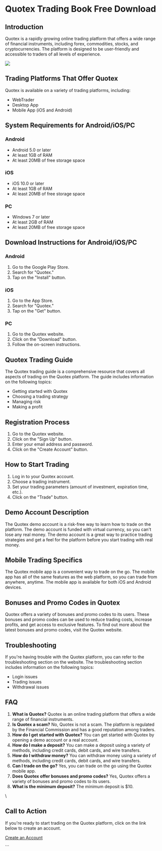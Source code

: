 # Quotex Trading Book Free Download

## Introduction

Quotex is a rapidly growing online trading platform that offers a wide
range of financial instruments, including forex, commodities, stocks,
and cryptocurrencies. The platform is designed to be user-friendly and
accessible to traders of all levels of experience.

[![](https://static.quotex.io/files/10_en/300_250.jpg)](https://traff.sbs/brokerqxlid)

## Trading Platforms That Offer Quotex

Quotex is available on a variety of trading platforms, including:

-   WebTrader
-   Desktop App
-   Mobile App (iOS and Android)

## System Requirements for Android/iOS/PC

### Android

-   Android 5.0 or later
-   At least 1GB of RAM
-   At least 20MB of free storage space

### iOS

-   iOS 10.0 or later
-   At least 1GB of RAM
-   At least 20MB of free storage space

### PC

-   Windows 7 or later
-   At least 2GB of RAM
-   At least 20MB of free storage space

## Download Instructions for Android/iOS/PC

### Android

1.  Go to the Google Play Store.
2.  Search for "Quotex."
3.  Tap on the "Install" button.

### iOS

1.  Go to the App Store.
2.  Search for "Quotex."
3.  Tap on the "Get" button.

### PC

1.  Go to the Quotex website.
2.  Click on the "Download" button.
3.  Follow the on-screen instructions.

## Quotex Trading Guide

The Quotex trading guide is a comprehensive resource that covers all
aspects of trading on the Quotex platform. The guide includes
information on the following topics:

-   Getting started with Quotex
-   Choosing a trading strategy
-   Managing risk
-   Making a profit

## Registration Process

1.  Go to the Quotex website.
2.  Click on the "Sign Up" button.
3.  Enter your email address and password.
4.  Click on the "Create Account" button.

## How to Start Trading

1.  Log in to your Quotex account.
2.  Choose a trading instrument.
3.  Set your trading parameters (amount of investment, expiration time,
    etc.).
4.  Click on the "Trade" button.

## Demo Account Description

The Quotex demo account is a risk-free way to learn how to trade on the
platform. The demo account is funded with virtual currency, so you
can\'t lose any real money. The demo account is a great way to practice
trading strategies and get a feel for the platform before you start
trading with real money.

## Mobile Trading Specifics

The Quotex mobile app is a convenient way to trade on the go. The mobile
app has all of the same features as the web platform, so you can trade
from anywhere, anytime. The mobile app is available for both iOS and
Android devices.

## Bonuses and Promo Codes in Quotex

Quotex offers a variety of bonuses and promo codes to its users. These
bonuses and promo codes can be used to reduce trading costs, increase
profits, and get access to exclusive features. To find out more about
the latest bonuses and promo codes, visit the Quotex website.

## Troubleshooting

If you\'re having trouble with the Quotex platform, you can refer to the
troubleshooting section on the website. The troubleshooting section
includes information on the following topics:

-   Login issues
-   Trading issues
-   Withdrawal issues

## FAQ

1.  **What is Quotex?** Quotex is an online trading platform that offers
    a wide range of financial instruments.
2.  **Is Quotex a scam?** No, Quotex is not a scam. The platform is
    regulated by the Financial Commission and has a good reputation
    among traders.
3.  **How do I get started with Quotex?** You can get started with
    Quotex by opening a demo account or a real account.
4.  **How do I make a deposit?** You can make a deposit using a variety
    of methods, including credit cards, debit cards, and wire transfers.
5.  **How do I withdraw money?** You can withdraw money using a variety
    of methods, including credit cards, debit cards, and wire transfers.
6.  **Can I trade on the go?** Yes, you can trade on the go using the
    Quotex mobile app.
7.  **Does Quotex offer bonuses and promo codes?** Yes, Quotex offers a
    variety of bonuses and promo codes to its users.
8.  **What is the minimum deposit?** The minimum deposit is \$10.

\

## Call to Action

If you\'re ready to start trading on the Quotex platform, click on the
link below to create an account.

[Create an Account](\%22https://traff.sbs/quotexonelink\%22)

\`\`\`

